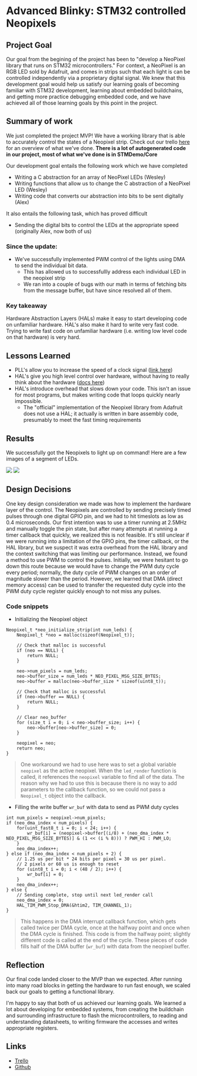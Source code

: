 # Advanced Blinky: STM32 controlled Neopixels

## Project Goal

Our goal from the begining of the project has been to "develop a NeoPixel library that runs on STM32 microcontrollers." For context, a NeoPixel is an RGB LED sold by Adafruit, and comes in strips such that each light is can be controlled independently via a proprietary digital signal. We knew that this development goal would help us satisfy our learning goals of becoming familiar with STM32 development, learning about embedded buildchains, and getting more practice debugging embedded code, and we have achieved all of those learning goals by this point in the project.

## Summary of work

We just completed the project MVP! We have a working library that is able to accurately control the states of a Neopixel strip. Check out our trello [here](https://trello.com/b/4Y54vG8e/advancedblinky) for an overview of what we've done. **There is a lot of autogenerated code in our project, most of what we've done is in STMDemo/Core**

Our development goal entails the following work which we have completed
* Writing a C abstraction for an array of NeoPixel LEDs (Wesley)
* Writing functions that allow us to change the C abstraction of a NeoPixel LED (Wesley)
* Writing code that converts our abstraction into bits to be sent digitally (Alex)

It also entails the following task, which has proved difficult
* Sending the digital bits to control the LEDs at the appropriate speed (originally Alex, now both of us)

### Since the update:

* We've successfully implemented PWM control of the lights using DMA to send the individual bit data.
    * This has allowed us to successfullly address each individual LED in the neopixel strip
    * We ran into a couple of bugs with our math in terms of fetching bits from the message buffer, but have since resolved all of them.


### Key takeaway

Hardware Abstraction Layers (HALs) make it easy to start developing code on unfamiliar hardware. HAL's also make it hard to write very fast code. Trying to write fast code on unfamiliar hardware (i.e. writing low level code on that hardware) is very hard.

## Lessons Learned

* PLL's allow you to increase the speed of a clock signal ([link here](http://fastbitlab.com/stm32-pll-programming-fundamentals-2/))
* HAL's give you high level control over hardware, without having to really think about the hardware ([docs here](https://www.st.com/resource/en/user_manual/dm00154093-description-of-stm32f1-hal-and-lowlayer-drivers-stmicroelectronics.pdf))
* HAL's introduce overhead that slows down your code. This isn't an issue for most programs, but makes writing code that loops quickly nearly impossible.
    * The "official" implementation of the Neopixel library from Adafruit does not use a HAL; it actually is written in bare assembly code, presumably to meet the fast timing requirements

## Results

We successfully got the Neopixels to light up on command! Here are a few images of a segment of LEDs.

![](assets/green.jpg)
![](assets/rainbow.jpg)

## Design Decisions

One key design consideration we made was how to implement the hardware layer of the control. The Neopixels are controlled by sending precisely timed pulses through one digital GPIO pin, and we had to hit timeslots as low as 0.4 microseconds. Our first intention was to use a timer running at 2.5MHz and manually toggle the pin state, but after many attempts at running a timer callback that quickly, we realized this is not feasible. It's still unclear if we were running into a limitation of the GPIO pins, the timer callback, or the HAL library, but we suspect it was extra overhead from the HAL library and the context switching that was limiting our performance. Instead, we found a method to use PWM to control the pulses. Initially, we were hesitant to go down this route because we would have to change the PWM duty cycle every period; normally, the duty cycle of PWM changes on an order of magnitude slower than the period. However, we learned that DMA (direct memory access) can be used to transfer the requested duty cycle into the PWM duty cycle register quickly enough to not miss any pulses.

### Code snippets

* Initializing the Neopixel object

```clike
Neopixel_t *neo_initialize_strip(int num_leds) {
    Neopixel_t *neo = malloc(sizeof(Neopixel_t));

    // Check that malloc is successful
    if (neo == NULL) {
        return NULL;
    }

    neo->num_pixels = num_leds;
    neo->buffer_size = num_leds * NEO_PIXEL_MSG_SIZE_BYTES;
    neo->buffer = malloc(neo->buffer_size * sizeof(uint8_t));

    // Check that malloc is successful
    if (neo->buffer == NULL) {
        return NULL;
    }

    // Clear neo_buffer
    for (size_t i = 0; i < neo->buffer_size; i++) {
        neo->buffer[neo->buffer_size] = 0;
    }

    neopixel = neo;
    return neo;
}
```

> One workaround we had to use here was to set a global variable `neopixel` as the active neopixel. When the `led_render` function is called, it references the `neopixel` variable to find all of the data. The reason why we had to use this is because there is no way to add parameters to the callback function, so we could not pass a `Neopixel_t` object into the callback.



* Filling the write buffer `wr_buf` with data to send as PWM duty cycles
```clike
int num_pixels = neopixel->num_pixels;
if (neo_dma_index < num_pixels) {
    for(uint_fast8_t i = 0; i < 24; i++) {
        wr_buf[i] = (neopixel->buffer[(i/8) + (neo_dma_index * NEO_PIXEL_MSG_SIZE_BYTES)] & (1 << (i % 8))) ? PWM_HI : PWM_LO;
    }
    neo_dma_index++;
} else if (neo_dma_index < num_pixels + 2) {
    // 1.25 us per bit * 24 bits per pixel = 30 us per pixel.
    // 2 pixels or 60 us is enough to reset
    for (uint8_t i = 0; i < (48 / 2); i++) {
        wr_buf[i] = 0;
    } 
    neo_dma_index++;
} else {
    // Sending complete, stop until next led_render call
    neo_dma_index = 0;
    HAL_TIM_PWM_Stop_DMA(&htim2, TIM_CHANNEL_1);
}
```

> This happens in the DMA interrupt callback function, which gets called twice per DMA cycle, once at the halfway point and once when the DMA cycle is finished. This code is from the halfway point; slightly different code is called at the end of the cycle. These pieces of code fills half of the DMA buffer (`wr_buf`) with data from the neopixel buffer.

## Reflection

Our final code landed closer to the MVP than we expected. After running into many road blocks in getting the hardware to run fast enough, we scaled back our goals to getting a functional library.

I'm happy to say that both of us achieved our learning goals. We learned a lot about developing for embedded systems, from creating the buildchain and surrounding infrastructure to flash the microcontrollers, to reading and understanding datasheets, to writing firmware the accesses and writes appropriate registers.

## Links

* [Trello](https://trello.com/b/4Y54vG8e/advancedblinky)
* [Github](https://github.com/awenstrup/AdvancedBlinky)
